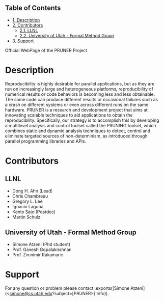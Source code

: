 <div id="table-of-contents">
<h2>Table of Contents</h2>
<div id="text-table-of-contents">
<ul>
<li><a href="#sec-1">1. Description</a></li>
<li><a href="#sec-2">2. Contributors</a>
<ul>
<li><a href="#sec-2-1">2.1. LLNL</a></li>
<li><a href="#sec-2-2">2.2. University of Utah - Formal Method Group</a></li>
</ul>
</li>
<li><a href="#sec-3">3. Support</a></li>
</ul>
</div>
</div>

Official WebPage of the PRUNER Project

# Description<a id="sec-1" name="sec-1"></a>

Reproducibility is highly desirable for parallel applications, but as
they are run on increasingly large and heterogeneous platforms,
reproducibility of numerical results or code behaviors is becoming
less and less obtainable. The same code can produce different results
or occasional failures such as a crash on different systems or even
across different runs on the same hardware. PRUNER is a research and
development project that aims at innovating scalable techniques to aid
applications to obtain the reproducibility. Specifically, our strategy
is to accomplish this by developing a multilevel analysis and control
toolset called the PRUNING toolset, which combines static and dynamic
analysis techniques to detect, control and eliminate targeted sources
of non-determinism, as introduced through parallel programming
libraries and APIs.

# Contributors<a id="sec-2" name="sec-2"></a>

## LLNL<a id="sec-2-1" name="sec-2-1"></a>

-   Dong H. Ahn (Lead)
-   Chris Chambreau
-   Gregory L. Lee
-   Ignacio Laguna
-   Kento Sato (Postdoc)
-   Martin Schulz

## University of Utah - Formal Method Group<a id="sec-2-2" name="sec-2-2"></a>

-   Simone Atzeni (Phd student)
-   Prof. Ganesh Gopalakrishnan
-   Prof. Zvonimir Rakamaric

# Support<a id="sec-3" name="sec-3"></a>

For any question or problem please contact :exports([Simone Atzeni](<simone@cs.utah.edu?subject=[PRUNER>] Info)).